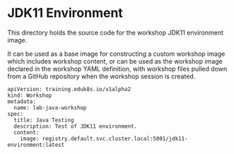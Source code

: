 JDK11 Environment
=================

This directory holds the source code for the workshop JDK11 environment image.

It can be used as a base image for constructing a custom workshop image which
includes workshop content, or can be used as the workshop image declared in the
workshop YAML definition, with workshop files pulled down from a GitHub
repository when the workshop session is created.

```
apiVersion: training.eduk8s.io/v1alpha2
kind: Workshop
metadata:
  name: lab-java-workshop
spec:
  title: Java Testing
  description: Test of JDK11 environment.
  content:
    image: registry.default.svc.cluster.local:5001/jdk11-environment:latest
```
